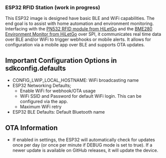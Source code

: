 ### ESP32 RFID Station (work in progress)

This ESP32 image is designed have basic BLE and WiFi capabilities. The end goal is to assist with home automation and environment monitoring. Interfacing with the [PN532 RFID module from HiLetGo](https://www.amazon.com/gp/product/B01I1J17LC/) and the [BME280 Environment Monitor from HiLetGo](https://www.amazon.com/gp/product/B01N47LZ4P) over SPI, it communicates real time data over BLE and/or WiFi to trigger webhooks or mobile alerts. It allows for configuration via a mobile app over BLE and supports OTA updates.

## Important Configuration Options in sdkconfig.defaults
- CONFIG_LWIP_LOCAL_HOSTNAME: WiFi broadcasting name
- ESP32 Networking Defaults;
  - Enable WiFi for webhook/OTA usage
  - WiFi SSID and Password for default WiFi login. This can be configured via the app. 
  - Maximum WiFi retry 
- ESP32 BLE Defaults: Default Bluetooth name
## OTA Information
- If enabled in settings, the ESP32 will automatically check for updates once per day (or once per minute if DEBUG mode is set to true). If a newer update is available on GitHub releases, it will update the device. 
